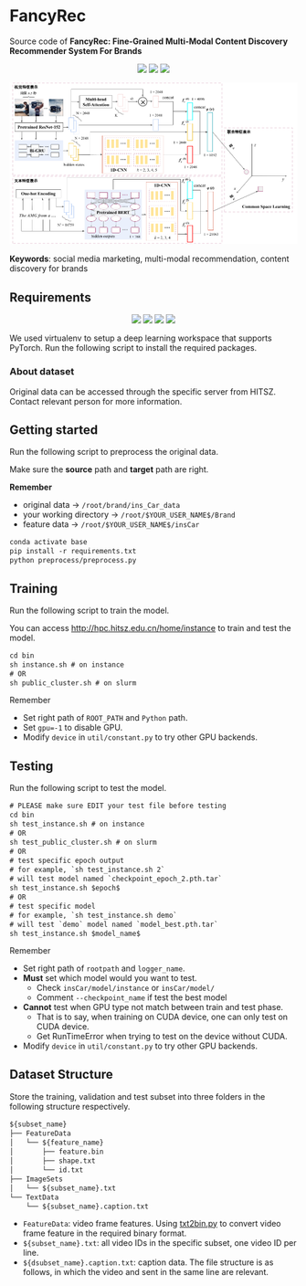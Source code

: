 # FancyRec

Source code of **FancyRec: Fine-Grained Multi-Modal Content Discovery Recommender System For Brands**

<p align="center">
  <img src="https://img.shields.io/github/package-json/version/pinskyrobin/fancyrec">
  <img src="https://img.shields.io/github/repo-size/pinskyrobin/FancyRec?color">
  <img src="https://img.shields.io/codefactor/grade/github/pinskyrobin/FancyRec/main">
</p>

![FancyRec](FancyRec.png)

**Keywords**: social media marketing, multi-modal recommendation, content discovery for brands

## Requirements
<p align="center">
  <img src="https://img.shields.io/badge/Ubuntu-18.04-blue">
  <img src="https://img.shields.io/badge/Python-3.7-blue">
  <img src="https://img.shields.io/badge/CUDA-11.2-blue">
  <img src="https://img.shields.io/badge/PyTorch-1.7-blue">
</p>

We used virtualenv to setup a deep learning workspace that supports PyTorch.
Run the following script to install the required packages.

### About dataset

Original data can be accessed through the specific server from HITSZ.
Contact relevant person for more information.

## Getting started

Run the following script to preprocess the original data.

Make sure the **source** path and **target** path are right.

**Remember**

- original data -> `/root/brand/ins_Car_data`
- your working directory -> `/root/$YOUR_USER_NAME$/Brand`
- feature data -> `/root/$YOUR_USER_NAME$/insCar`

```shell
conda activate base
pip install -r requirements.txt
python preprocess/preprocess.py
```

## Training

Run the following script to train the model.

You can access http://hpc.hitsz.edu.cn/home/instance to train and test the model.

```shell
cd bin
sh instance.sh # on instance
# OR
sh public_cluster.sh # on slurm
```

Remember
- Set right path of `ROOT_PATH` and `Python` path.  
- Set `gpu=-1` to disable GPU.
- Modify `device` in `util/constant.py` to try other GPU backends.

## Testing

Run the following script to test the model.

```shell
# PLEASE make sure EDIT your test file before testing
cd bin
sh test_instance.sh # on instance
# OR
sh test_public_cluster.sh # on slurm
# OR
# test specific epoch output
# for example, `sh test_instance.sh 2`
# will test model named `checkpoint_epoch_2.pth.tar`
sh test_instance.sh $epoch$ 
# OR
# test specific model
# for example, `sh test_instance.sh demo`
# will test `demo` model named `model_best.pth.tar`
sh test_instance.sh $model_name$ 
```

Remember
- Set right path of `rootpath` and `logger_name`.
- **Must** set which model would you want to test.
  - Check `insCar/model/instance` or `insCar/model/`
  - Comment `--checkpoint_name` if test the best model
- **Cannot** test when GPU type not match between train and test phase.
  - That is to say, when training on CUDA device, one can only test on CUDA device.
  - Get RunTimeError when trying to test on the device without CUDA.
- Modify `device` in `util/constant.py` to try other GPU backends.

## Dataset Structure

Store the training, validation and test subset into three folders in the following structure respectively.

```shell
${subset_name}
├── FeatureData
│   └── ${feature_name}
│       ├── feature.bin
│       ├── shape.txt
│       └── id.txt
├── ImageSets
│   └── ${subset_name}.txt
└── TextData
    └── ${subset_name}.caption.txt

```

* `FeatureData`: video frame features.
  Using [txt2bin.py](https://github.com/danieljf24/simpleknn/blob/master/txt2bin.py) to convert video frame feature in
  the required binary format.
* `${subset_name}.txt`: all video IDs in the specific subset, one video ID per line.
* `${dsubset_name}.caption.txt`: caption data. The file structure is as follows, in which the video and sent in the same
  line are relevant.
